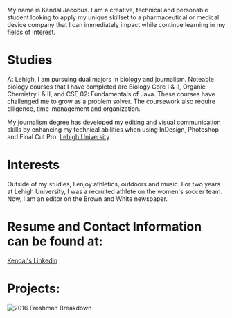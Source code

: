  My name is Kendal Jacobus. I am a creative, technical and personable student looking to apply my unique skillset to a pharmaceutical or medical device company that I can immediately impact while continue learning in my fields of interest.
 
# Studies #
At Lehigh, I am pursuing dual majors in biology and journalism. 
Noteable biology courses that I have completed are Biology Core I & II, Organic Chemistry I & II, and CSE 02: Fundamentals of Java.  These courses have challenged me to grow as a problem solver.  The coursework also require diligence, time-management and organization.

My journalism degree has developed my editing and visual communication skills by enhancing my technical abilities when using InDesign, Photoshop and Final Cut Pro. 
[Lehigh University](http://www1.lehigh.edu/)

# Interests #
Outside of my studies, I enjoy athletics, outdoors and music. For two years at Lehigh University, I was a recruited athlete on the women's soccer team. Now, I am an editor on the Brown and White newspaper.

# Resume and Contact Information can be found at: #
[Kendal's Linkedin](http://www.linkedin.com/in/kendaljacobus)

# Projects: #
![2016 Freshman Breakdown](https://github.com/kendaljacobus/kendaljacobus.github.io/blob/master/freshman%20breakdown.png?raw=true)
 
